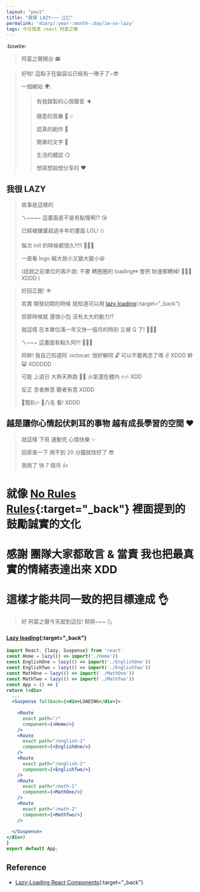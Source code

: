 ```yaml
---
layout: "post"
title: "我很 LAZY~~~ 🤭🤭🤭"
permalink: 'diary/:year-:month-:day/im-so-lazy'
tags: 今日隨意 react 阿葛之聲
---
```


:bowtie:

> 阿葛之聲開台 :radio: 

> 好啦! 這點子在腦袋瓜已經有一陣子了~:sunglasses:
>
> 一個網站 :earth_africa:: 
>>
>> 有我錄製的心情聲音 :speaker: 
>>
>> 隨意的音樂 :musical_keyboard: :notes:
>>
>> 認真的創作 :musical_score: 
>>
>> 簡單的文字 :pencil: 
>>
>> 生活的體認 :smirk:
>>
>> 想寫想說想分享的 :heart:


## 我很 LAZY

> 故事是這樣的
>
> ㄟ~~~~ 這畫面是不是有點慢啊!? :kissing_heart:
>
> 已經被嫌棄超過半年的畫面 LOL! :snowman:
>
> 每次 init 的時候都很久!!!!! :metal::metal::metal:
>
> 一直看 logo 縮大放小又變大變小:satisfied:
>
> (話說之前單位的客戶說: 不要 轉圈圈的 loading:cyclone::cyclone: 會把 財運都轉掉! :santa::santa::santa: XDDD )

> 好回正題! :sunny:
>
> 其實 開發初期的時候 就知道可以用 [lazy loading](https://reactjs.org/docs/code-splitting.html#reactlazy){:target="_back"}
>
> 但那時候就 還很小包 沒有太大的動力!?
>
> 就這樣 在本單位滿一年又快一個月的時刻 又被 Q 了! :sunflower::sunflower::sunflower:
>
> ㄟ~~~ 這畫面有點久阿!!! :musical_note::musical_note::musical_note:
>
> 阿幹! 我自己知道阿 :octocat: 很好解阿 :unlock: 可以不要再念了嗎 :v: XDDD 幹 :smile_cat: XDDDDD 
>
> 可能 上週日 大熱天熱跑 :feet::feet: 火氣還在體內 :fire::fire: XDD 
>
> 反正 言者無意 聽者有意 XDDD 
>
> :turtle:覽趴:fire: :baby_chick:八毛  看! XDDD
>

## 越是讓你心情起伏刺耳的事物 越有成長學習的空間 :heart:

> 就這樣 下班 運動完 心情快樂 :sparkles:
>
> 回家查一下 用不到 20 分鐘就改好了 :sunglasses:
>
> 我拖了 快 7 個月  :+1:

# 就像 [No Rules Rules](https://www.amazon.com/dp/B081Y3R657/ref=dp-kindle-redirect?_encoding=UTF8&btkr=1){:target="_back"} 裡面提到的 鼓勵誠實的文化 

# 感謝 團隊大家都敢言 & 當責 我也把最真實的情緒表達出來 XDD 
# 這樣才能共同一致的把目標達成 :ok_hand:

> 好 阿葛之聲今天就到這拉! 掰掰~~~ :last_quarter_moon_with_face:


#### [Lazy loading](https://betterprogramming.pub/lazy-loading-react-components-8ac7dbd4a854){:target="_back"}

~~~jsx
import React, {lazy, Suspense} from 'react'
const Home = lazy(() => import('./Home'))
const EnglishOne = lazy(() => import('./EnglishOne'))
const EnglishTwo = lazy(() => import('./EnglishTwo'))
const MathOne = lazy(() => import('./MathOne'))
const MathTwo = lazy(() => import('./MathTwo'))
const App = () => {
return (<div>
  ...
  <Suspense fallback={<div>LOADING</div>}>
  
    <Route 
      exact path="/" 
      component={<Home/>}
    />
    <Route 
      exact path="/english-1" 
      component={<EnglishOne/>}
    />
    <Route 
      exact path="/english-2" 
      component={<EnglishTwo/>}
    />
    <Route 
      exact path="/math-1" 
      component={<MathOne/>}
    />
    <Route 
      exact path="/math-2" 
      component={<MathTwo/>}
    />
  
  </Suspense>
</div>)
}
export default App;
~~~


## Reference

- [Lazy-Loading React Components](https://betterprogramming.pub/lazy-loading-react-components-8ac7dbd4a854){:target="_back"}
